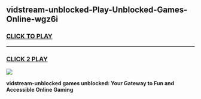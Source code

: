 
## vidstream-unblocked-Play-Unblocked-Games-Online-wgz6i
<h3>
<a href="https://premium76.site?title=vidstream-unblocked&ref=25A">CLICK TO PLAY</a></h3>
<hr>

<h3>
<a href="https://premium76.site?title=vidstream-unblocked&ref=25A">CLICK 2 PLAY</a>
  
</h3>

<a href="https://premium76.site?title=vidstream-unblocked&ref=25A"><img src="https://clearcache.store/games.png"></a>


**vidstream-unblocked games unblocked: Your Gateway to Fun and Accessible Online Gaming**
